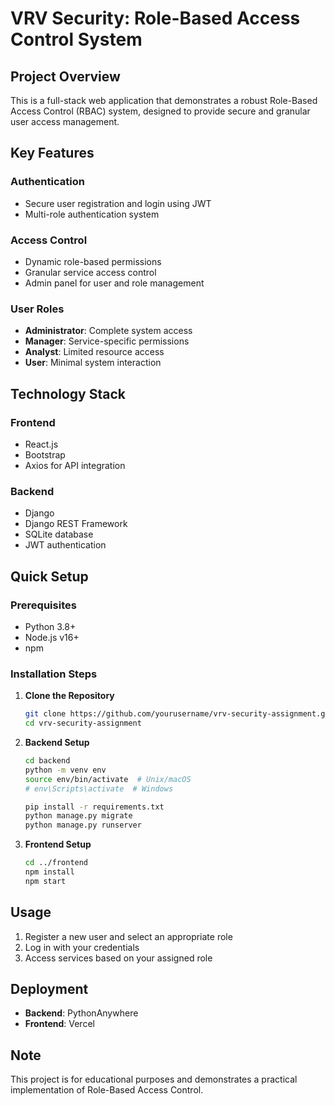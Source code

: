 # VRV Security: Role-Based Access Control System

## Project Overview

This is a full-stack web application that demonstrates a robust Role-Based Access Control (RBAC) system, designed to provide secure and granular user access management.

## Key Features

### Authentication
- Secure user registration and login using JWT
- Multi-role authentication system

### Access Control
- Dynamic role-based permissions
- Granular service access control
- Admin panel for user and role management

### User Roles
- **Administrator**: Complete system access
- **Manager**: Service-specific permissions
- **Analyst**: Limited resource access
- **User**: Minimal system interaction

## Technology Stack

### Frontend
- React.js
- Bootstrap
- Axios for API integration

### Backend
- Django
- Django REST Framework
- SQLite database
- JWT authentication

## Quick Setup

### Prerequisites
- Python 3.8+
- Node.js v16+
- npm

### Installation Steps

1. **Clone the Repository**
   ```bash
   git clone https://github.com/yourusername/vrv-security-assignment.git
   cd vrv-security-assignment
   ```

2. **Backend Setup**
   ```bash
   cd backend
   python -m venv env
   source env/bin/activate  # Unix/macOS
   # env\Scripts\activate  # Windows
   
   pip install -r requirements.txt
   python manage.py migrate
   python manage.py runserver
   ```

3. **Frontend Setup**
   ```bash
   cd ../frontend
   npm install
   npm start
   ```

## Usage

1. Register a new user and select an appropriate role
2. Log in with your credentials
3. Access services based on your assigned role

## Deployment

- **Backend**: PythonAnywhere
- **Frontend**: Vercel

## Note

This project is for educational purposes and demonstrates a practical implementation of Role-Based Access Control.
